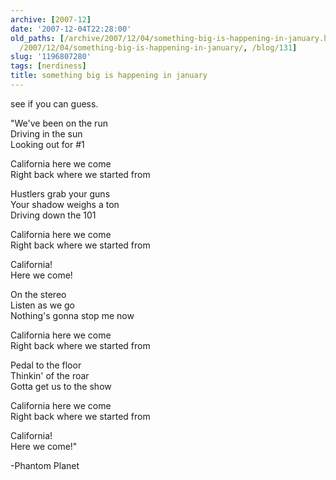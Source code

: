 ```yaml
---
archive: [2007-12]
date: '2007-12-04T22:28:00'
old_paths: [/archive/2007/12/04/something-big-is-happening-in-january.html, /wp/2007/12/04/something-big-is-happening-in-january/,
  /2007/12/04/something-big-is-happening-in-january/, /blog/131]
slug: '1196807280'
tags: [nerdiness]
title: something big is happening in january
---
```


see if you can guess.

"We've been on the run  
Driving in the sun  
Looking out for #1

California here we come  
Right back where we started from

Hustlers grab your guns  
Your shadow weighs a ton  
Driving down the 101

California here we come  
Right back where we started from

California!  
Here we come!

On the stereo  
Listen as we go  
Nothing's gonna stop me now

California here we come  
Right back where we started from

Pedal to the floor  
Thinkin' of the roar  
Gotta get us to the show

California here we come  
Right back where we started from

California!  
Here we come!"

-Phantom Planet

